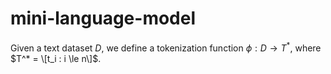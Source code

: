# mini-language-model

Given a text dataset $D$, we define a tokenization function $\phi: D \to T^*$, where  $T^* = \[t_i : i \le n\]$.